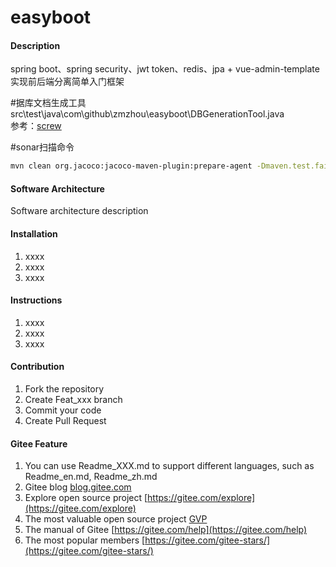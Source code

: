 # easyboot

#### Description
spring boot、spring security、jwt token、redis、jpa + vue-admin-template实现前后端分离简单入门框架

#据库文档生成工具
src\test\java\com\github\zmzhou\easyboot\DBGenerationTool.java  
参考：[screw](https://gitee.com/leshalv/screw/tree/master/)

#sonar扫描命令
```bash
mvn clean org.jacoco:jacoco-maven-plugin:prepare-agent -Dmaven.test.failure.ignore=true install sonar:sonar -X
```
#### Software Architecture
Software architecture description

#### Installation

1.  xxxx
2.  xxxx
3.  xxxx

#### Instructions

1.  xxxx
2.  xxxx
3.  xxxx

#### Contribution

1.  Fork the repository
2.  Create Feat_xxx branch
3.  Commit your code
4.  Create Pull Request


#### Gitee Feature

1.  You can use Readme\_XXX.md to support different languages, such as Readme\_en.md, Readme\_zh.md
2.  Gitee blog [blog.gitee.com](https://blog.gitee.com)
3.  Explore open source project [https://gitee.com/explore](https://gitee.com/explore)
4.  The most valuable open source project [GVP](https://gitee.com/gvp)
5.  The manual of Gitee [https://gitee.com/help](https://gitee.com/help)
6.  The most popular members  [https://gitee.com/gitee-stars/](https://gitee.com/gitee-stars/)
